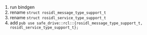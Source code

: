 1. run bindgen
2. rename `struct rosidl_message_type_support_t`
3. rename `struct rosidl_service_type_support_t`
3. add `pub use safe_drive::rcl::{rosidl_message_type_support_t, rosidl_service_type_support_t};`
